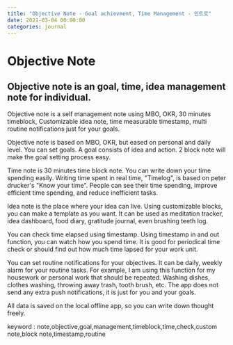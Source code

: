 ```yaml
---
title: "Objective Note - Goal achievment, Time Management - 인트로"
date: 2021-03-04 00:00:00
categories: journal
---
```


# Objective Note

## Objective note is an goal, time, idea management note for individual.

Objective note is a self management note using MBO, OKR, 30 minutes timeblock, Customizable idea note, time measurable timestamp, multi routine notifications just for your goals.

Objective note is based on MBO, OKR, but eased on personal and daily level.
You can set goals. A goal consists of idea and action. 2 block note will make the goal setting process easy.

Time note is 30 minutes time block note. You can write down your time spending easily.
Writing time spent in real time, "Timelog", is based on peter drucker's "Know your time".
People can see their time spending, improve efficient time spending, and reduce inefficient tasks.

Idea note is the place where your idea can live. Using customizable blocks, you can make a template as you want.
It can be used as meditation tracker, idea dashboard, food diary, gratitude journal, even brushing teeth log.

You can check time elapsed using timestamp. Using timestamp in and out function, you can watch how you spend time.
It is good for periodical time check or should find out how much time lapsed for your work unit.

You can set routine notifications for your objectives. It can be daily, weekly alarm for your routine tasks.
For example, I am using this function for my housework or personal work that should be repeated. Washing dishes, clothes washing, throwing away trash, tooth brush, etc.
The app does not send any extra push notifications, it is just for you and your goals.

All data is saved on the local offline app, so you can write down thought freely.

keyword : note,objective,goal,management,timeblock,time,check,custom note,block note,timestamp,routine
